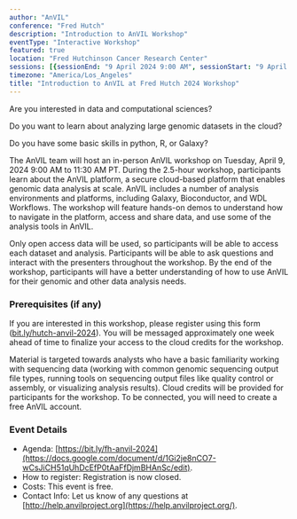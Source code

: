 ```yaml
---
author: "AnVIL"
conference: "Fred Hutch"
description: "Introduction to AnVIL Workshop"
eventType: "Interactive Workshop"
featured: true
location: "Fred Hutchinson Cancer Research Center"
sessions: [{sessionEnd: "9 April 2024 9:00 AM", sessionStart: "9 April 2024 11:30 AM"}]
timezone: "America/Los_Angeles"
title: "Introduction to AnVIL at Fred Hutch 2024 Workshop"
---
```


<event-hero></event-hero>

Are you interested in data and computational sciences?

Do you want to learn about analyzing large genomic datasets in the cloud?

Do you have some basic skills in python, R, or Galaxy?

The AnVIL team will host an in-person AnVIL workshop on Tuesday, April 9, 2024 9:00 AM to 11:30 AM PT. During the 2.5-hour workshop, participants learn about the AnVIL platform, a secure cloud-based platform that enables genomic data analysis at scale. AnVIL includes a number of analysis environments and platforms, including Galaxy, Bioconductor, and WDL Workflows. The workshop will feature hands-on demos to understand how to navigate in the platform, access and share data, and use some of the analysis tools in AnVIL.

Only open access data will be used, so participants will be able to access each dataset and analysis. Participants will be able to ask questions and interact with the presenters throughout the workshop. By the end of the workshop, participants will have a better understanding of how to use AnVIL for their genomic and other data analysis needs.

### Prerequisites (if any)

If you are interested in this workshop, please register using this form ([bit.ly/hutch-anvil-2024](https://docs.google.com/forms/d/e/1FAIpQLSem811mX2g0-wdoABAvf2U34afdXSYdyFtXl6zsgAUeYsnDpw/viewform)). You will be messaged approximately one week ahead of time to finalize your access to the cloud credits for the workshop.

Material is targeted towards analysts who have a basic familiarity working with sequencing data (working with common genomic sequencing output file types, running tools on sequencing output files like quality control or assembly, or visualizing analysis results). Cloud credits will be provided for participants for the workshop. To be connected, you will need to create a free AnVIL account.

### Event Details

- Agenda: [https://bit.ly/fh-anvil-2024](https://docs.google.com/document/d/1Gi2je8nCO7-wCsJiCH51qUhDcEfP0tAaFfDjmBHAnSc/edit).
- How to register: Registration is now closed.
- Costs: This event is free.
- Contact Info: Let us know of any questions at [http://help.anvilproject.org](https://help.anvilproject.org/).
